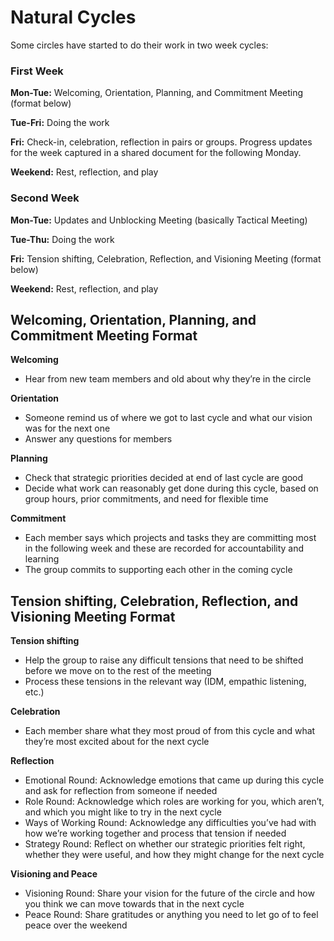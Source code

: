 # Natural Cycles

Some circles have started to do their work in two week cycles:  


### First Week

**Mon-Tue:** Welcoming, Orientation, Planning, and Commitment Meeting \(format below\) 

**Tue-Fri:** Doing the work 

**Fri:** Check-in, celebration, reflection in pairs or groups. Progress updates for the week captured in a shared document for the following Monday. 

**Weekend:** Rest, reflection, and play  


### Second Week

**Mon-Tue:** Updates and Unblocking Meeting \(basically Tactical Meeting\) 

**Tue-Thu:** Doing the work 

**Fri:** Tension shifting, Celebration, Reflection, and Visioning Meeting \(format below\) 

**Weekend:** Rest, reflection, and play

## Welcoming, Orientation, Planning, and Commitment Meeting Format

**Welcoming**

* Hear from new team members and old about why they’re in the circle

**Orientation**

* Someone remind us of where we got to last cycle and what our vision was for the next one
* Answer any questions for members

**Planning**

* Check that strategic priorities decided at end of last cycle are good
* Decide what work can reasonably get done during this cycle, based on group hours, prior commitments, and need for flexible time

**Commitment**

* Each member says which projects and tasks they are committing most in the following week and these are recorded for accountability and learning
* The group commits to supporting each other in the coming cycle

## Tension shifting, Celebration, Reflection, and Visioning Meeting Format

**Tension shifting**

* Help the group to raise any difficult tensions that need to be shifted before we move on to the rest of the meeting
* Process these tensions in the relevant way \(IDM, empathic listening, etc.\)

**Celebration**

* Each member share what they most proud of from this cycle and what they’re most excited about for the next cycle

**Reflection**

* Emotional Round: Acknowledge emotions that came up during this cycle and ask for reflection from someone if needed
* Role Round: Acknowledge which roles are working for you, which aren’t, and which you might like to try in the next cycle
* Ways of Working Round: Acknowledge any difficulties you’ve had with how we’re working together and process that tension if needed
* Strategy Round: Reflect on whether our strategic priorities felt right, whether they were useful, and how they might change for the next cycle

**Visioning and Peace**

* Visioning Round: Share your vision for the future of the circle and how you think we can move towards that in the next cycle
* Peace Round: Share gratitudes or anything you need to let go of to feel peace over the weekend

